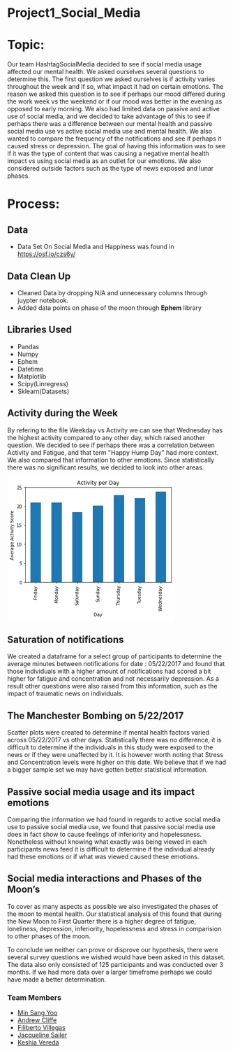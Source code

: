 # Project1_Social_Media

# Topic:

  Our team HashtagSocialMedia decided to see if social media usage affected our mental health. We asked ourselves several questions to determine this. The first question we asked ourselves is if activity varies throughout the week and if so, what impact it had on certain emotions. The reason we asked this question is to see if perhaps our mood differed during the work week vs the weekend or if our mood was better in the evening as opposed to early morning. We also had limited data on passive and active use of social media, and we decided to take advantage of this to see if perhaps there was a difference between our mental health and passive social media use vs active social media use and mental health. We also wanted to compare the frequency of the notifications and see if perhaps it caused stress or depression. The goal of having this information was to see if it was the type of content that was causing a negative mental health impact vs using social media as an outlet for our emotions. We also considered outside factors such as the type of news exposed and lunar phases.
  
# Process:
  ## Data
  - Data Set On Social Media and Happiness was found in https://osf.io/czs6y/
  
  ## Data Clean Up
  - Cleaned Data by dropping N/A and unnecessary columns through juypter notebook.
  - Added data points on phase of the moon through **Ephem** library
  
  ## Libraries Used
  * Pandas
  * Numpy
  * Ephem
  * Datetime
  * Matplotlib
  * Scipy(Linregress)
  * Sklearn(Datasets)

## Activity during the Week

By refering to the file Weekday vs Activity we can see that Wednesday has the highest activity compared to any other day, which raised another question. We decided to see if perhaps there was a correlation between Activity and Fatigue, and that term "Happy Hump Day" had more context. We also compared that information to other emotions. Since statistically there was no significant results, we decided to look into other areas.

![](Images/WeekDay%20vs%20Activity.png)

## Saturation of notifications

We created a dataframe for a select group of participants to determine the average minutes between notifications for date : 05/22/2017 and found that those individuals with a higher amount of notifications had scored a bit higher for fatigue and concentration and not necessarily depression. As a result other questions were also raised from this information, such as the impact of traumatic news on individuals.

## The Manchester Bombing on 5/22/2017

Scatter plots were created to determine if mental health factors varied across 05/22/2017 vs other days. Statistically there was no difference, it is difficult to determine if the individuals in this study were exposed to the news or if they were unaffected by it. It is however worth noting that Stress and Concentration levels were higher on this date. We believe that if we had a bigger sample set we may have gotten better statistical information.

## Passive social media usage and its impact emotions

Comparing the information we had found in regards to active social media use to passive social media use, we found that passive social media use does in fact show to cause feelings of inferiority and hopelessness. Nonetheless without knowing what exactly was being viewed in each participants news feed it is difficult to determine if the individual already had these emotions or if what was viewed caused these emotions.

## Social media interactions and Phases of the Moon’s

To cover as many aspects as possible we also investigated the phases of the moon to mental health. Our statistical analysis of this found that during the New Moon to First Quarter there is a higher degree of fatigue, loneliness, depression, inferiority, hopelessness and stress in comparision to other phases of the moon.

To conclude we neither can prove or disprove our hypothesis, there were several survey questions we wished would have been asked in this dataset. The data also only consisted of 125 participants and was conducted over 3 months. If we had more data over a larger timeframe perhaps we could have made a better determination.

### Team Members

* [Min Sang Yoo](https://github.com/hialstkd)
* [Andrew Cliffe](https://github.com/cliffeandrew)
* [Filiberto Villegas](https://github.com/fvill005)
* [Jacqueline Sailer](https://github.com/Infinity183)
* [Keshia Vereda](https://github.com/kvereda)
